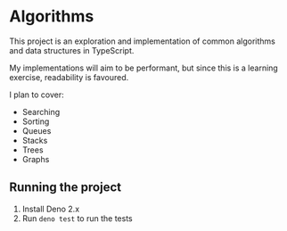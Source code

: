 # Algorithms

This project is an exploration and implementation of common algorithms and data structures in TypeScript.

My implementations will aim to be performant, but since this is a learning exercise, readability is favoured.

I plan to cover:

- Searching
- Sorting
- Queues
- Stacks
- Trees
- Graphs

## Running the project

1. Install Deno 2.x
2. Run `deno test` to run the tests
